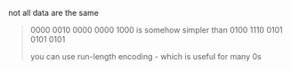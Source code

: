not all data are the same

> 0000 0010 0000 0000 1000 is somehow simpler than
> 0100 1110 0101 0101 0101
> 
> you can use run-length encoding - which is useful for many 0s